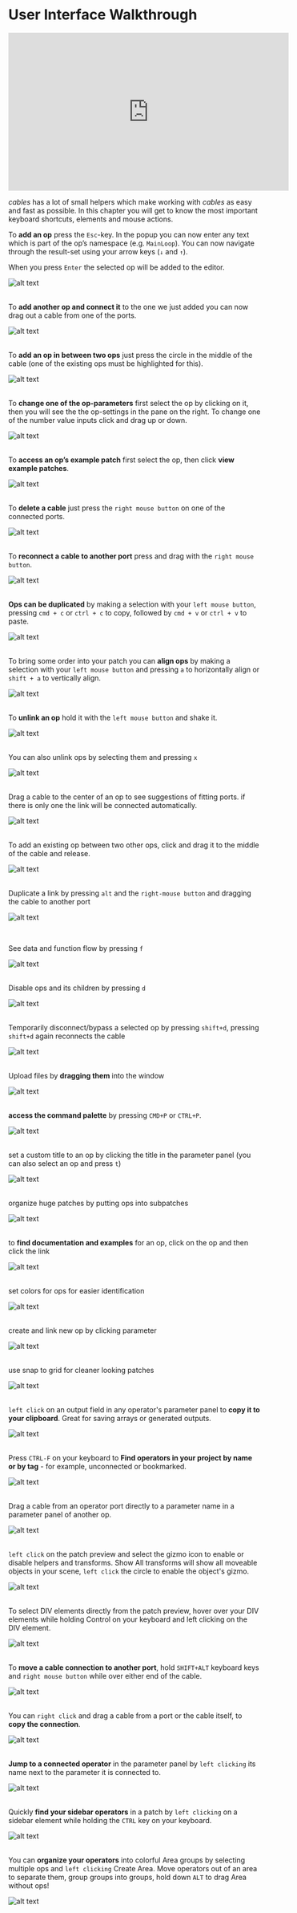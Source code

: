 # User Interface Walkthrough

<iframe width="560" height="315" src="https://www.youtube.com/embed/d3jGof4GSCc" frameborder="0" allow="accelerometer; autoplay; encrypted-media; gyroscope; picture-in-picture" allowfullscreen></iframe>

*cables* has a lot of small helpers which make working with *cables* as easy and fast as possible. In this chapter you will get to know the most important keyboard shortcuts, elements and mouse actions.  

To **add an op** press the `Esc`-key. In the popup you can now enter any text which is part of the op’s namespace (e.g. `MainLoop`). You can now navigate through the result-set using your arrow keys (`↓` and `↑`).  

When you press `Enter` the selected op will be added to the editor.     

![alt text](video/a_add_op_new.gif)
<br />
<br />


To **add another op and connect it** to the one we just added you can now drag out a cable from one of the ports.  

![alt text](video/b_add_op_and_connect_it_new.gif)
<br />
<br />


To **add an op in between two ops** just press the circle in the middle of the cable (one of the existing ops must be highlighted for this).  

![alt text](video/c_add_op_between_other_ops.gif)
<br />
<br />


To **change one of the op-parameters** first select the op by clicking on it, then you will see the the op-settings in the pane on the right. To change one of the number value inputs click and drag up or down.

![alt text](video/d_change_op_parameter.gif)
<br />
<br />


To **access an op’s example patch** first select the op, then click **view example patches**.

![alt text](video/e_view_example_patch.gif)
<br />
<br />


To **delete a cable** just press the `right mouse button` on one of the connected ports.

![alt text](video/f_delete_link.gif)
<br />
<br />


To **reconnect a cable to another port** press and drag with the `right mouse button`.

![alt text](video/g_reconnect_link.gif)
<br />
<br />


**Ops can be duplicated** by making a selection with your `left mouse button`, pressing `cmd + c` or `ctrl + c` to copy, followed by `cmd + v` or `ctrl + v` to paste.  

![alt text](video/h_copy_paste_op.gif)
<br />
<br />


To bring some order into your patch you can **align ops** by making a selection with your `left mouse button` and pressing `a` to horizontally align or `shift + a` to vertically align.   


![alt text](video/i_align_ops.gif)
<br />
<br />


To **unlink an op** hold it with the `left mouse button` and shake it.  

![alt text](video/j_disconnect_by_shaking.gif)
<br />
<br />


You can also unlink ops by selecting them and pressing `x`

![alt text](video/k_disconnect_with_x_key.gif)
<br />
<br />


Drag a cable to the center of an op to see suggestions of fitting ports. if there is only one the link will be connected automatically.


![alt text](video/l_connect_with_drag_to_center.gif)
<br />
<br />


To add an existing op between two other ops, click and drag it to the middle of the cable and release.


![alt text](video/m_add_existing_op_between.gif)
<br />
<br />


Duplicate a link by pressing `alt` and the `right-mouse button` and dragging the cable to another port

![alt text](video/n_duplicate_link.gif)

<br />


See data and function flow by pressing `f`

![alt text](video/o_op_flow_with_f_key.gif)
<br />
<br />


Disable ops and its children by pressing `d`


![alt text](video/p_disable_ops_with_d_key.gif	)
<br />
<br />


Temporarily disconnect/bypass a selected op by pressing `shift+d`, pressing `shift+d` again reconnects the cable

![alt text](video/q_disable_op_with_shift_and_d_key.gif)
<br />
<br />


Upload files by **dragging them** into the window

![alt text](video/r_add_file_drag_and_drop.gif)
<br />
<br />


**access the command palette** by pressing `CMD+P` or `CTRL+P`. 

![alt text](video/s_command_palette_ctrl_and_p.gif)
<br />
<br />


set a custom title to an op by clicking the title in the parameter panel (you can also select an op and press `t`)

![alt text](video/t_change_op_title.gif)
<br />
<br />


organize huge patches by putting ops into subpatches


![alt text](video/u_create_subpatch.gif)
<br />
<br />


to **find documentation and examples** for an op, click on the op and then click the link


![alt text ](video/v_op_documentation_link.gif)
<br />
<br />


set colors for ops for easier identification


![alt text ](video/colormarker.gif)
<br />
<br />


create and link new op by clicking parameter


![alt text ](video/linkparameter.gif)
<br />
<br />


use snap to grid for cleaner looking patches


![alt text ](video/snaptogrid.gif)
<br />
<br />


`left click` on an output field in any operator's parameter panel to **copy it to your clipboard**. Great for saving arrays or generated outputs.


![alt text ](video/copyoutput.gif)
<br />
<br />

Press `CTRL-F` on your keyboard to **Find operators in your project by name or by tag** - for example, unconnected or bookmarked.


![alt text ](video/ctrl_f.gif)
<br />
<br />

Drag a cable from an operator port directly to a parameter name in a parameter panel of another op.


![alt text ](video/dragtoport.gif)
<br />
<br />

`left click` on the patch preview and select the gizmo icon to enable or disable helpers and transforms. Show All transforms will show all moveable objects in your scene, `left click` the circle to enable the object's gizmo.


![alt text ](video/gizmo.gif)
<br />
<br />


To select DIV elements directly from the patch preview, hover over your DIV elements while holding Control on your keyboard and left clicking on the DIV element.


![alt text ](video/inspecthtml.gif)
<br />
<br />


To **move a cable connection to another port**, hold `SHIFT+ALT` keyboard keys and `right mouse button` while over either end of the cable.


![alt text ](video/right_shift_alt.gif)
<br />
<br />


You can `right click` and drag a cable from a port or the cable itself, to **copy the connection**.


![alt text ](video/rightclickdrag.gif)
<br />
<br />


**Jump to a connected operator** in the parameter panel by `left clicking` its name next to the parameter it is connected to.


![alt text ](video/jump_connected_op.gif)
<br />
<br />


Quickly **find your sidebar operators** in a patch by `left clicking` on a sidebar element while holding the `CTRL` key on your keyboard.


![alt text ](video/inspect_sidebar.gif)
<br />
<br />


You can **organize your operators** into colorful Area groups by selecting multiple ops and `left clicking` Create Area. Move operators out of an area to separate them, group groups into groups, hold down `ALT` to drag Area without ops!


![alt text ](video/area_create.gif)
